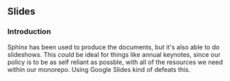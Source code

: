 ## Slides

### Introduction

Sphinx has been used to produce the documents, but it's also able to do slideshows. 
This could be ideal for things like annual keynotes, since our policy is to be as self reliant as possble, 
with all of the resources we need within our monorepo. Using Google Slides kind of defeats this.

